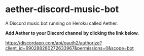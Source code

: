 # aether-discord-music-bot
A Discord music bot running on Heroku called Aether.

**__Add Aether to your Discord channel by clicking the link below.__**

https://discordapp.com/api/oauth2/authorize?client_id=690288280272633967&permissions=0&scope=bot
